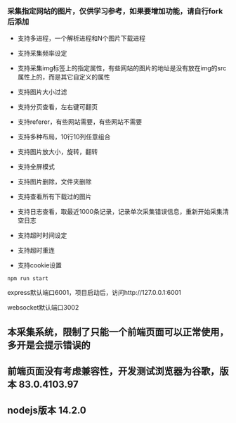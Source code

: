 ### 采集指定网站的图片，仅供学习参考，如果要增加功能，请自行fork后添加

* 支持多进程，一个解析进程和N个图片下载进程

* 支持采集频率设定

* 支持采集img标签上的指定属性，有些网站的图片的地址是没有放在img的src属性上的，而是其它自定义的属性

* 支持图片大小过滤

* 支持分页查看，左右键可翻页

* 支持referer，有些网站需要，有些网站不需要

* 支持多种布局，10行10列任意组合

* 支持图片放大小，旋转，翻转

* 支持全屏模式

* 支持图片删除，文件夹删除

* 支持查看所有下载过的图片

* 支持日志查看，取最近1000条记录，记录单次采集错误信息，重新开始采集清空日志

* 支持超时时间设定

* 支持超时重连

* 支持cookie设置

```
npm run start
```

express默认端口6001，项目启动后，访问http://127.0.0.1:6001

websocket默认端口3002

## 本采集系统，限制了只能一个前端页面可以正常使用，多开是会提示错误的
## 前端页面没有考虑兼容性，开发测试浏览器为谷歌，版本 83.0.4103.97
## nodejs版本 14.2.0

